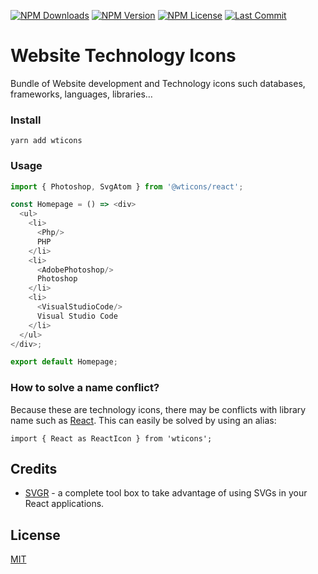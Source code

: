 [![NPM Downloads](https://img.shields.io/npm/dm/@wticons/react?style=for-the-badge)](https://www.npmjs.com/package/@wticons/react)
[![NPM Version](https://img.shields.io/npm/v/@wticons/react?style=for-the-badge)](https://www.npmjs.com/package/@wticons/react)
[![NPM License](https://img.shields.io/npm/l/@wticons/react?style=for-the-badge)](https://github.com/OzzyCzech/wticons/blob/main/LICENSE)
[![Last Commit](https://img.shields.io/github/last-commit/OzzyCzech/wticons?style=for-the-badge)](https://github.com/OzzyCzech/wticons/commit/main)

# Website Technology Icons

Bundle of Website development and Technology icons such databases, frameworks, languages, libraries…

### Install

```shell
yarn add wticons
```

### Usage

```javascript
import { Photoshop, SvgAtom } from '@wticons/react';

const Homepage = () => <div>
  <ul>
    <li>
      <Php/>
      PHP
    </li>
    <li>
      <AdobePhotoshop/>
      Photoshop
    </li>
    <li>
      <VisualStudioCode/>
      Visual Studio Code
    </li>
  </ul>
</div>;

export default Homepage;
```

### How to solve a name conflict?

Because these are technology icons, there may be conflicts with library name such as [React](https://reactjs.org/).
This can easily be solved by using an alias:

```javascriptc
import { React as ReactIcon } from 'wticons';
```

## Credits

* [SVGR](https://react-svgr.com) - a complete tool box to take advantage of using SVGs in your React applications.


## License

[MIT](../../LICENSE)